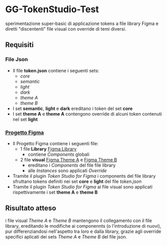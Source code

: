 # GG-TokenStudio-Test

sperimentazione super-basic di applicazione tokens a file library Figma e diretti "discententi" file visual con override di temi diversi.

## Requisiti

### File Json
- Il file **token.json** contiene i seguenti sets:
  - _core_
  - _semantic_
  - _light_
  - _dark_
  - _theme A_
  - _theme B_
- I set **semantic**, **light** e **dark** ereditano i token del set **core** 
- I set **theme A** e **theme A** contengono override di alcuni token contenuti nel set **light** 

### [Progetto Figma](https://www.figma.com/files/team/963112800667377202/project/347445247/Test-Token-Studio?fuid=707952160462890638) 
- Il Progetto Figma contiene i seguenti file:
  - 1 file **Library** [Figma Library](https://www.figma.com/design/426hJbP1fFL8LTpJ0wbvqZ/mini-TS-Library?m=auto&t=Ra2ZqL484rIK2YQ6-1)
    - contiene _Components_ globali
  - 2 file **visual** [Figma Theme A](https://www.figma.com/design/bheS5NCzBKPzBxyGrhM42a/mini-TS-Visual-Theme-A?m=auto&t=Ra2ZqL484rIK2YQ6-6) e [Figma Theme B](https://www.figma.com/design/uIZ6W2U7gr0b81rkLGZJqM/mini-TS-Visual-Theme-B?m=auto&t=Ra2ZqL484rIK2YQ6-6)
    - ereditano i _Components_ del file file library
    - alle _Instances_ sono applicati _Override_
- Tramite il plugin _Token Studio for Figma_ i components del file library sfruttano tokens definiti nei set **core** e **light** del file _token.json_
- Tramite il plugin _Token Studio for Figma_ ai file visual sono applicati rispettivamente i set **theme A** e **theme B**

## Risultato atteso
i file visual _Theme A_ e _Theme B_ mantengono il collegamento con il file library, ereditando le modifiche ai componennts (o l'introduzione di nuovi), pur differenziandosi nell'aspetto tra loro e dalla library, grazie agli override specifici aplicati dei sets _Theme A_ e _Theme B_ del file json.
